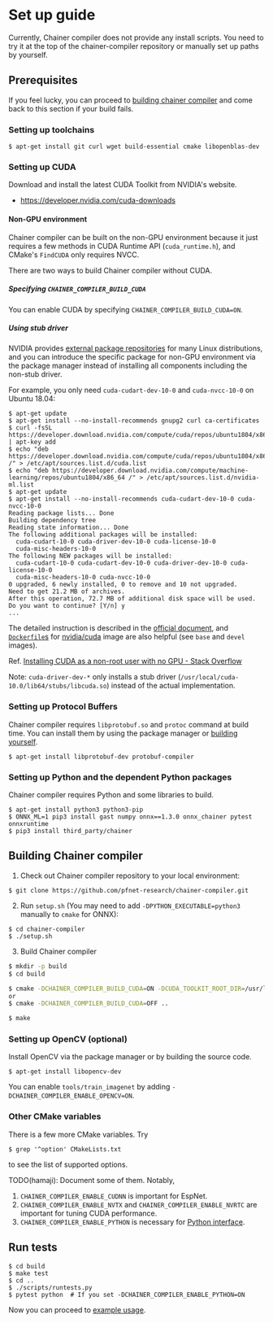 # Set up guide

Currently, Chainer compiler does not provide any install scripts. You need to try it at the top of the chainer-compiler repository or manually set up paths by yourself.

## Prerequisites

If you feel lucky, you can proceed to [building chainer compiler](#building-chainer-compiler) and come back to this section if your build fails.

### Setting up toolchains

```shell-session
$ apt-get install git curl wget build-essential cmake libopenblas-dev
```

### Setting up CUDA

Download and install the latest CUDA Toolkit from NVIDIA's website.

- https://developer.nvidia.com/cuda-downloads

#### Non-GPU environment

Chainer compiler can be built on the non-GPU environment because it just requires a few methods in CUDA Runtime API (`cuda_runtime.h`), and CMake's `FindCUDA` only requires NVCC.

There are two ways to build Chainer compiler without CUDA.

##### Specifying `CHAINER_COMPILER_BUILD_CUDA`

You can enable CUDA by specifying `CHAINER_COMPILER_BUILD_CUDA=ON`.

##### Using stub driver

NVIDIA provides [external package repositories](https://developer.download.nvidia.com/compute/cuda/repos/) for many Linux distributions, and you can introduce the specific package for non-GPU environment via the package manager instead of installing all components including the non-stub driver.

For example, you only need `cuda-cudart-dev-10-0` and `cuda-nvcc-10-0` on Ubuntu 18.04:

```shell-session
$ apt-get update
$ apt-get install --no-install-recommends gnupg2 curl ca-certificates
$ curl -fsSL https://developer.download.nvidia.com/compute/cuda/repos/ubuntu1804/x86_64/7fa2af80.pub | apt-key add
$ echo "deb https://developer.download.nvidia.com/compute/cuda/repos/ubuntu1804/x86_64 /" > /etc/apt/sources.list.d/cuda.list
$ echo "deb https://developer.download.nvidia.com/compute/machine-learning/repos/ubuntu1804/x86_64 /" > /etc/apt/sources.list.d/nvidia-ml.list
$ apt-get update
$ apt-get install --no-install-recommends cuda-cudart-dev-10-0 cuda-nvcc-10-0
Reading package lists... Done
Building dependency tree
Reading state information... Done
The following additional packages will be installed:
  cuda-cudart-10-0 cuda-driver-dev-10-0 cuda-license-10-0
  cuda-misc-headers-10-0
The following NEW packages will be installed:
  cuda-cudart-10-0 cuda-cudart-dev-10-0 cuda-driver-dev-10-0 cuda-license-10-0
  cuda-misc-headers-10-0 cuda-nvcc-10-0
0 upgraded, 6 newly installed, 0 to remove and 10 not upgraded.
Need to get 21.2 MB of archives.
After this operation, 72.7 MB of additional disk space will be used.
Do you want to continue? [Y/n] y
...
```

The detailed instruction is described in the [official document](https://docs.nvidia.com/cuda/cuda-installation-guide-linux/index.html#package-manager-installation), and [`Dockerfile`s](https://gitlab.com/nvidia/cuda
) for [nvidia/cuda](https://hub.docker.com/r/nvidia/cuda/) image are also helpful (see `base` and `devel` images).

Ref. [Installing CUDA as a non-root user with no GPU - Stack Overflow](https://stackoverflow.com/questions/33842543/installing-cuda-as-a-non-root-user-with-no-gpu)

Note: `cuda-driver-dev-*` only installs a stub driver (`/usr/local/cuda-10.0/lib64/stubs/libcuda.so`) instead of the actual implementation.

### Setting up Protocol Buffers

Chainer compiler requires `libprotobuf.so` and `protoc` command at build time. You can install them by using the package manager or [building yourself](https://github.com/protocolbuffers/protobuf/blob/master/src/README.md).

```shell-session
$ apt-get install libprotobuf-dev protobuf-compiler
```

### Setting up Python and the dependent Python packages

Chainer compiler requires Python and some libraries to build.

```shell-session
$ apt-get install python3 python3-pip
$ ONNX_ML=1 pip3 install gast numpy onnx==1.3.0 onnx_chainer pytest onnxruntime
$ pip3 install third_party/chainer
```

## Building Chainer compiler

1. Check out Chainer compiler repository to your local environment:

```shell-session
$ git clone https://github.com/pfnet-research/chainer-compiler.git
```

2. Run `setup.sh` (You may need to add `-DPYTHON_EXECUTABLE=python3` manually to `cmake` for ONNX):

```shell-session
$ cd chainer-compiler
$ ./setup.sh
```

3. Build Chainer compiler

```bash
$ mkdir -p build
$ cd build

$ cmake -DCHAINER_COMPILER_BUILD_CUDA=ON -DCUDA_TOOLKIT_ROOT_DIR=/usr/local/cuda-10.0 ..
or
$ cmake -DCHAINER_COMPILER_BUILD_CUDA=OFF ..

$ make
```

### Setting up OpenCV (optional)

Install OpenCV via the package manager or by building the source code.

```shell-session
$ apt-get install libopencv-dev
```

You can enable `tools/train_imagenet` by adding `-DCHAINER_COMPILER_ENABLE_OPENCV=ON`.

### Other CMake variables

There is a few more CMake variables. Try

```shell-session
$ grep '^option' CMakeLists.txt
```

to see the list of supported options.

TODO(hamaji): Document some of them. Notably,

1. `CHAINER_COMPILER_ENABLE_CUDNN` is important for EspNet.
1. `CHAINER_COMPILER_ENABLE_NVTX` and `CHAINER_COMPILER_ENABLE_NVRTC` are important for tuning CUDA performance.
1. `CHAINER_COMPILER_ENABLE_PYTHON` is necessary for [Python interface](python/chainer_compiler.py).

## Run tests

```shell-session
$ cd build
$ make test
$ cd ..
$ ./scripts/runtests.py
$ pytest python  # If you set -DCHAINER_COMPILER_ENABLE_PYTHON=ON
```

Now you can proceed to [example usage](usage.md).
